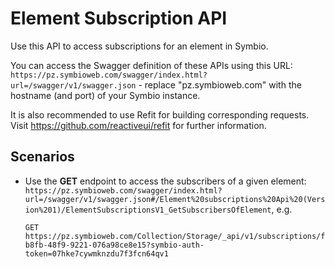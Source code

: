 # Element Subscription API

Use this API to access subscriptions for an element in Symbio.

You can access the Swagger definition of these APIs using this URL: `https://pz.symbioweb.com/swagger/index.html?url=/swagger/v1/swagger.json` - replace "pz.symbioweb.com" with the hostname (and port) of your Symbio instance.

It is also recommended to use Refit for building corresponding requests. Visit https://github.com/reactiveui/refit for further information.

## Scenarios

- Use the **GET** endpoint to access the subscribers of a given element: `https://pz.symbioweb.com/swagger/index.html?url=/swagger/v1/swagger.json#/Element%20subscriptions%20Api%20(Version%201)/ElementSubscriptionsV1_GetSubscribersOfElement`, e.g.

  ```
  GET https://pz.symbioweb.com/Collection/Storage/_api/v1/subscriptions/f4bacd71-b8fb-48f9-9221-076a98ce8e15?symbio-auth-token=07hke7cywmknzdu7f3fcn64qv1
  ```
